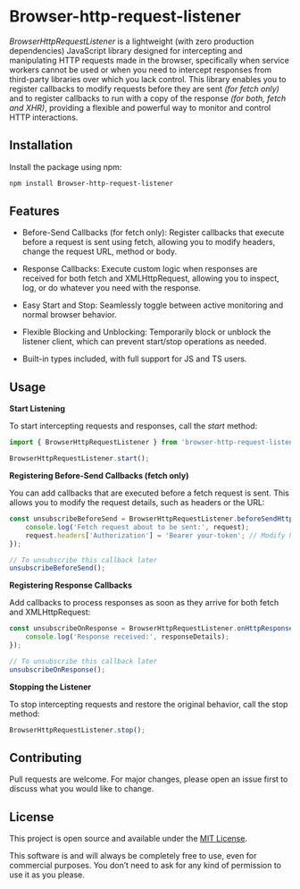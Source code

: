 # Browser-http-request-listener

_BrowserHttpRequestListener_ is a lightweight (with zero production dependencies) JavaScript library designed for intercepting and manipulating HTTP requests made in the browser, specifically when service workers cannot be used or when you need to intercept responses from third-party libraries over which you lack control. This library enables you to register callbacks to modify requests before they are sent _(for fetch only)_ and to register callbacks to run with a copy of the response _(for both, fetch and XHR)_, providing a flexible and powerful way to monitor and control HTTP interactions.

## Installation

Install the package using npm:

```bash
npm install Browser-http-request-listener
```

## Features

-   Before-Send Callbacks (for fetch only): Register callbacks that execute before a request is sent using fetch, allowing you to modify headers, change the request URL, method or body.

-   Response Callbacks: Execute custom logic when responses are received for both fetch and XMLHttpRequest, allowing you to inspect, log, or do whatever you need with the response.

-   Easy Start and Stop: Seamlessly toggle between active monitoring and normal browser behavior.

-   Flexible Blocking and Unblocking: Temporarily block or unblock the listener client, which can prevent start/stop operations as needed.

-   Built-in types included, with full support for JS and TS users.

## Usage

**Start Listening**

To start intercepting requests and responses, call the _start_ method:

```javaScript
import { BrowserHttpRequestListener } from 'browser-http-request-listener';

BrowserHttpRequestListener.start();
```

**Registering Before-Send Callbacks (fetch only)**

You can add callbacks that are executed before a fetch request is sent. This allows you to modify the request details, such as headers or the URL:

```javaScript
const unsubscribeBeforeSend = BrowserHttpRequestListener.beforeSendHttpRequest((request) => {
    console.log('Fetch request about to be sent:', request);
    request.headers['Authorization'] = 'Bearer your-token'; // Modify headers
});

// To unsubscribe this callback later
unsubscribeBeforeSend();
```

**Registering Response Callbacks**

Add callbacks to process responses as soon as they arrive for both fetch and XMLHttpRequest:

```javaScript
const unsubscribeOnResponse = BrowserHttpRequestListener.onHttpResponseArrives((responseDetails) => {
    console.log('Response received:', responseDetails);
});

// To unsubscribe this callback later
unsubscribeOnResponse();
```

**Stopping the Listener**

To stop intercepting requests and restore the original behavior, call the stop method:

```javaScript
BrowserHttpRequestListener.stop();
```

## Contributing

Pull requests are welcome. For major changes, please open an issue first to discuss what you would like to change.

## License

This project is open source and available under the [MIT License](LICENSE).

This software is and will always be completely free to use, even for commercial purposes. You don’t need to ask for any kind of permission to use it as you please.
